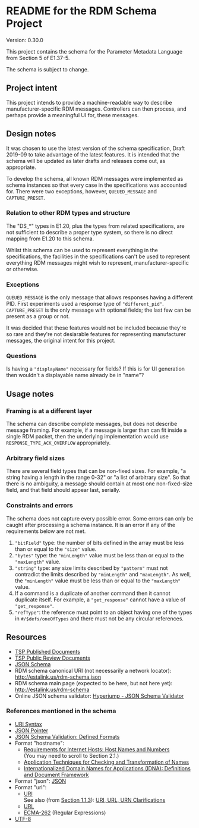 # README for the RDM Schema Project

Version: 0.30.0

This project contains the schema for the Parameter Metadata Language from
Section 5 of E1.37-5.

The schema is subject to change.

## Project intent

This project intends to provide a machine-readable way to describe
manufacturer-specific RDM messages. Controllers can then process, and perhaps
provide a meaningful UI for, these messages.

## Design notes

It was chosen to use the latest version of the schema specification,
Draft 2019-09 to take advantage of the latest features. It is intended that the
schema will be updated as later drafts and releases come out, as appropriate.

To develop the schema, all known RDM messages were implemented as schema
instances so that every case in the specifications was accounted for. There were
two exceptions, however, `QUEUED_MESSAGE` and `CAPTURE_PRESET`.

### Relation to other RDM types and structure

The "DS_*" types in E1.20, plus the types from related specifications, are
not sufficient to describe a proper type system, so there is no direct mapping
from E1.20 to this schema.

Whilst this schema can be used to represent everything in the specifications,
the facilities in the specifications can't be used to represent everything
RDM messages might wish to represent, manufacturer-specific or otherwise.

### Exceptions

`QUEUED_MESSAGE` is the only message that allows responses having a different
PID. First experiments used a response type of `"different_pid"`.
`CAPTURE_PRESET` is the only message with optional fields; the last few can
be present as a group or not.

It was decided that these features would not be included because they're so
rare and they're not desiarable features for representing manufacturer messages,
the original intent for this project.

### Questions

Is having a `"displayName"` necessary for fields? If this is for UI generation
then wouldn't a displayable name already be in "name"?

## Usage notes

### Framing is at a different layer

The schema can describe complete messages, but does not describe message
framing. For example, if a message is larger than can fit inside a single RDM
packet, then the underlying implementation would use
`RESPONSE_TYPE_ACK_OVERFLOW` appropriately.

### Arbitrary field sizes

There are several field types that can be non-fixed sizes. For example, "a
string having a length in the range 0-32" or "a list of arbitrary size". So that
there is no ambiguity, a message should contain at most one non-fixed-size
field, and that field should appear last, serially.

### Constraints and errors

The schema does not capture every possible error. Some errors can only be caught
after processing a schema instance. It is an error if any of the requirements
below are not met.

1. `"bitField"` type: the number of bits defined in the array must be less than
   or equal to the `"size"` value.
2. `"bytes"` type: the `"minLength"` value must be less than or equal to the
   `"maxLength"` value.
3. `"string"` type: any size limits described by `"pattern"` must not contradict
   the limits described by `"minLength"` and `"maxLength"`. As well, the
   `"minLength"` value must be less than or equal to the `"maxLength"` value.
4. If a command is a duplicate of another command then it cannot duplicate
   itself. For example, a `"get_response"` cannot have a value
   of `"get_response"`.
5. `"refType"`: the reference must point to an object having one of the types in
   `#/$defs/oneOfTypes` and there must not be any circular references.

## Resources

* [TSP Published Documents](https://tsp.esta.org/tsp/documents/published_docs.php)
* [TSP Public Review Documents](https://tsp.esta.org/tsp/documents/public_review_docs.php)
* [JSON Schema](https://json-schema.org)
* RDM schema canonical URI (not necessarily a network locator):
  http://estalink.us/rdm-schema.json
* RDM schema main page (expected to be here, but not here yet):
  http://estalink.us/rdm-schema
* Online JSON schema validator:
  [Hyperjump - JSON Schema Validator](https://json-schema.hyperjump.io/)

### References mentioned in the schema

* [URI Syntax](https://tools.ietf.org/html/rfc3986)
* [JSON Pointer](https://tools.ietf.org/html/rfc6901)
* [JSON Schema Validation: Defined Formats](https://json-schema.org/draft/2019-09/json-schema-validation.html#rfc.section.7.3)
* Format "hostname":
  * [Requirements for Internet Hosts: Host Names and Numbers](https://tools.ietf.org/html/rfc1123#section-2)\
    (You may need to scroll to Section 2.1.)
  * [Application Techniques for Checking and Transformation of Names](https://tools.ietf.org/html/rfc3696#section-2)
  * [Internationalized Domain Names for Applications (IDNA): Definitions and Document Framework](https://tools.ietf.org/html/rfc5890)
* Format "json": [JSON](https://tools.ietf.org/html/rfc8259)
* Format "url":
  * [URI](https://tools.ietf.org/html/rfc3986)\
    See also (from [Section 1.1.3](https://tools.ietf.org/html/rfc3986#section-1.1.3)):
    [URI, URL, URN Clarifications](https://tools.ietf.org/html/rfc3305)
  * [URL](https://tools.ietf.org/html/rfc1738)
  * [ECMA-262](https://www.ecma-international.org/publications/standards/Ecma-262.htm)
    (Regular Expressions)
* [UTF-8](https://www.rfc-editor.org/rfc/rfc3629)
